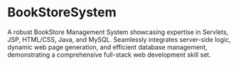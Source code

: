 # BookStoreSystem
A robust BookStore Management System showcasing expertise in Servlets, JSP, HTML/CSS, Java, and MySQL. Seamlessly integrates server-side logic, dynamic web page generation, and efficient database management, demonstrating a comprehensive full-stack web development skill set.
